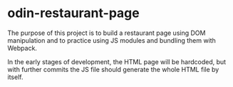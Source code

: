 # odin-restaurant-page

The purpose of this project is to build a restaurant page using DOM manipulation and to practice using JS modules and bundling them with Webpack.

In the early stages of development, the HTML page will be hardcoded, but with further commits the JS file should generate the whole HTML file by itself.